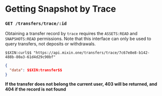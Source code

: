 # Getting Snapshot by Trace

### `GET /transfers/trace/:id` 

Obtaining a transfer record by `trace` requires the `ASSETS:READ` and `SNAPSHOTS:READ` permissions. Note that this interface can only be used to query transfers, not deposits or withdrawals.

```
$$XIN:curl$$ "https://api.mixin.one/transfers/trace/7c67e8e8-b142-488b-80a3-61d4d29c90bf"
```

```json
{
  "data": $$XIN:transfer$$
}
```

**If the transfer does not belong the current user, 403 will be returned, and 404 if the record is not found**